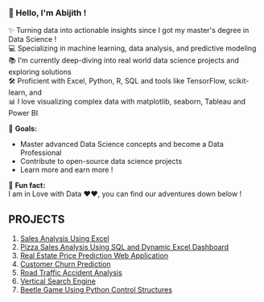 ### 👋 Hello, I'm Abijith !

✨ Turning data into actionable insights since I got my master's degree in Data Science ! <br>
💻 Specializing in machine learning, data analysis, and predictive modeling  
📚 I'm currently deep-diving into real world data science projects and exploring solutions <br>
🛠️ Proficient with Excel, Python, R, SQL and tools like TensorFlow, scikit-learn, and   
📊 I love visualizing complex data with matplotlib, seaborn, Tableau and Power BI  

🎯 **Goals:**  
- Master advanced Data Science concepts and become a Data Professional  
- Contribute to open-source data science projects  
- Learn more  and earn more !

🎲 **Fun fact:**  
I am in Love with Data ❤️❤, you can find our adventures down below !

## PROJECTS
1. [Sales Analysis Using Excel](https://github.com/abijithpandath/Projects/tree/main/Sales%20Analysis%20Using%20Excel)
2. [ Pizza Sales Analysis Using SQL and Dynamic Excel Dashboard](https://github.com/abijithpandath/Projects/tree/main/Excel%20Dashboard)
3. [Real Estate Price Prediction Web Application](https://github.com/abijithpandath/Projects/tree/main/Real%20Estate%20Price%20Prediction%20Web%20Application)
4. [Customer Churn Prediction](https://github.com/abijithpandath/Projects/tree/main/Machine%20Learning%20Approaches%20to%20Customer%20Churn%20Prediction)
5. [Road Traffic Accident Analysis](https://github.com/abijithpandath/Projects/tree/main/Road%20Traffic%20Accident)
6. [Vertical Search Engine](https://github.com/abijithpandath/Projects/tree/main/Vertical%20Search%20Engine)
7. [Beetle Game Using Python Control Structures ](https://github.com/abijithpandath/Projects/tree/main/Beetle%20Game)

